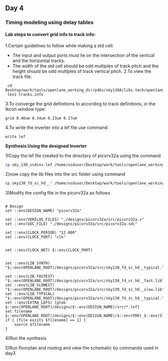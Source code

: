## Day 4
### Timing modeling using delay tables
#### Lab steps to convert grid info to track info:
1.Certain guidelines to follow while making a std cell:

- The input and output ports must lie on the intersection of the vertical and the horizontal tracks.
- The width of the std cell should be odd multiples of track pitch and the height should be odd multiples of track vertical pitch.
2.To view the track file:
```
 cd Desktop/work/tools/openlane_working_dir/pdks/sky130A/libs.tech/openlane/sky130_fd_sc_hd/
 less tracks.info
```
3.To converge the grid definitions to according to track definitions, in the tkcon window type:
```
grid 0.46um 0.34um 0.23um 0.17um
```
4.To write the inverter into a lef file use command 
```
write lef
```
**Synthesis Using the designed Inverter**

1)Copy the lef file created to the directory of picorv32a using the command
``` bash
cp sky_130_vsdinv.lef /home/vsduser/Desktop/work/tools/openlane_working_dir/openlane/designs/picorv32a/src
```
2)now copy the lib files into the src folder using command
``` bash
cp sky130_fd_sc_hd__* /home/vsduser/Desktop/work/tools/openlane_working_dir/openlane/designs/picorv32a/src
```
3)Modify the config file in the picorv32a as follows
``` bash=?

# Design
set ::env(DESIGN_NAME) "picorv32a"

set ::env(VERILOG_FILES) "./designs/picorv32a/src/picorv32a.v"
set ::env(SDC_FILE) "./designs/picorv32a/src/picorv32a.sdc"

set ::env(CLOCK_PERIOD) "12.000"
set ::env(CLOCK_PORT) "clk"


set ::env(CLOCK_NET) $::env(CLOCK_PORT)


set ::env(LIB_SYNTH) "$::env(OPENLANE_ROOT)/designs/picorv32a/src/sky130_fd_sc_hd__typical.lib"

set ::env(LIB_FASTEST) "$::env(OPENLANE_ROOT)/designs/picorv32a/src/sky130_fd_sc_hd__fast.lib"
set ::env(LIB_SLOWEST) "$::env(OPENLANE_ROOT)/designs/picorv32a/src/sky130_fd_sc_hd__slow.lib"
set ::env(LIB_TYPICAL) "$::env(OPENLANE_ROOT)/designs/picorv32a/src/sky130_fd_sc_hd__typical.lib"
set ::env(EXTRA_LEFS) [glob $::env(OPENLANE_ROOT)/designs/$::env(DESIGN_NAME)/src/*.lef]
set filename $::env(OPENLANE_ROOT)/designs/$::env(DESIGN_NAME)/$::env(PDK)_$::env(STD_CELL_LIBRARY)_config.tcl
if { [file exists $filename] == 1} {
	source $filename
}

```
4)Run the synthesis 




5)Run floorplan and routing and view the schematic by commands used in day3


